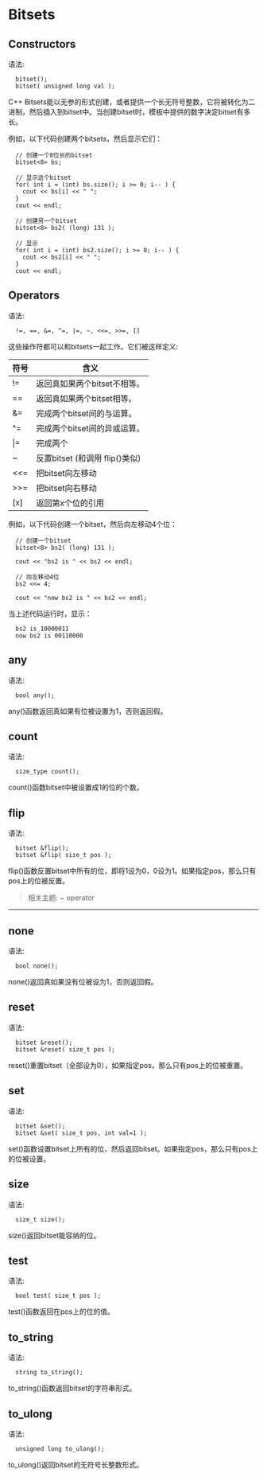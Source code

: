# Bitsets 

## Constructors 

语法: 
```
  bitset();
  bitset( unsigned long val );
```
 

C++ Bitsets能以无参的形式创建，或者提供一个长无符号整数，它将被转化为二进制，然后插入到bitset中。当创建bitset时，模板中提供的数字决定bitset有多长。

例如，以下代码创建两个bitsets，然后显示它们： 
```
  // 创建一个8位长的bitset
  bitset<8> bs;

  // 显示这个bitset
  for( int i = (int) bs.size(); i >= 0; i-- ) {
    cout << bs[i] << " ";
  }
  cout << endl;

  // 创建另一个bitset
  bitset<8> bs2( (long) 131 );

  // 显示
  for( int i = (int) bs2.size(); i >= 0; i-- ) {
    cout << bs2[i] << " ";
  }
  cout << endl;
```



## Operators 

语法: 
```
  !=, ==, &=, ^=, |=, ~, <<=, >>=, []
```
 

这些操作符都可以和bitsets一起工作。它们被这样定义: 

|符号|含义|
|--|--|
|!= |返回真如果两个bitset不相等。| 
|== |返回真如果两个bitset相等。 |
|&= |完成两个bitset间的与运算。 |
|^= |完成两个bitset间的异或运算。 |
|\|=| 完成两个 |
|~| 反置bitset (和调用 flip()类似)| 
|<<=| 把bitset向左移动 |
|>>=| 把bitset向右移动 |
|[x] |返回第x个位的引用| 

例如，以下代码创建一个bitset，然后向左移动4个位：
```
  // 创建一个bitset
  bitset<8> bs2( (long) 131 );

  cout << "bs2 is " << bs2 << endl;

  // 向左移动4位
  bs2 <<= 4;

  cout << "now bs2 is " << bs2 << endl;
```

当上述代码运行时，显示：
```
  bs2 is 10000011
  now bs2 is 00110000
```

## any 

语法: 
```
  bool any();
```
any()函数返回真如果有位被设置为1，否则返回假。

## count 

语法: 
```
  size_type count();
```
 
count()函数bitset中被设置成1的位的个数。

## flip 

语法: 
```
  bitset &flip();
  bitset &flip( size_t pos );
```

flip()函数反置bitset中所有的位，即将1设为0，0设为1。如果指定pos，那么只有pos上的位被反置。

>相关主题:
~ operator 
--------------------------------------------------------------------------------

## none 

语法: 
```
  bool none();
```

none()返回真如果没有位被设为1，否则返回假。

## reset 

语法: 
```
  bitset &reset();
  bitset &reset( size_t pos );
```
reset()重置bitset（全部设为0），如果指定pos，那么只有pos上的位被重置。

## set 

语法: 
```
  bitset &set();
  bitset &set( size_t pos, int val=1 );
```
 
set()函数设置bitset上所有的位，然后返回bitset。如果指定pos，那么只有pos上的位被设置。



## size 
语法:
``` 
  size_t size();
```
size()返回bitset能容纳的位。

## test 
语法:
``` 
  bool test( size_t pos );
```

test()函数返回在pos上的位的值。



## to_string 
语法: 
```
  string to_string();
```

to_string()函数返回bitset的字符串形式。



## to_ulong 
语法:
``` 
  unsigned long to_ulong();
```
 
to_ulong()返回bitset的无符号长整数形式。
